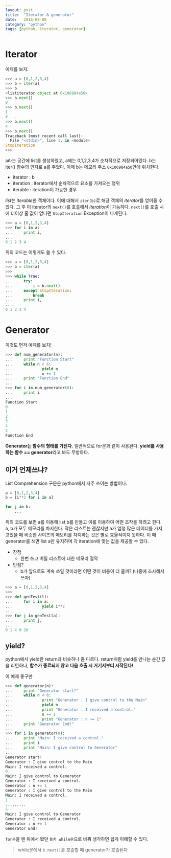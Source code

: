 ```yaml
---
layout: post
title:  "Iterator & generator"
date:   2016-08-08
category: "python"
tags: [python, iterator, generator]
---
```


# Iterator
예제를 보자.

```python
>>> a = [0,1,2,3,4]
>>> b = iter(a)
>>> b
<listiterator object at 0x106984a50>
>>> b.next()
0
>>> b.next()
1
# ...
>>> b.next()
4
>>> b.next()
Traceback (most recent call last):
  File "<stdin>", line 1, in <module>
StopIteration
>>> 
```

a라는 공간에 list를 생성하였고, a에는 0,1,2,3,4가 순차적으로 저장되어있다. b는 iter() 함수의 인자로 a를 주었다. 이제 b는 메모리 주소 `0x106984a50`안에 위치한다.

> 
  * iterator : b
  * iteration : iterator에서 순차적으로 요소를 가져오는 행위
  * iterable : iteration이 가능한 경우

*list*는 *iterable*한 객체이다. 이에 대해서 `iter(b)`로 해당 객체의 *iterator*를 얻어올 수 있다. 그 후 이 iterator의 `next()`를 호출해서 *iteration*이 가능하다. `next()`를 호출 시에 더이상 줄 값이 없다면 `StopIteration` Exception이 나게된다.

```python
>>> a = [0,1,2,3,4]
>>> for i in a:
...     print i,
... 
0 1 2 3 4
```

위의 코드는 이렇게도 쓸 수 있다.

```python
>>> a = [0,1,2,3,4]
>>> b = iter(a)
>>> 
>>> while True:
...     try:
...         i = b.next()
...     except StopIteration:
...         break
...     print i,
... 
0 1 2 3 4
```

# Generator
이것도 먼저 예제를 보자!

```python
>>> def num_generator(n):
...     print "Function Start"
...     while n < 6:
...             yield n
...             n += 1
...     print "Function End"
... 
>>> for i in num_generator(0):
...     print i
... 
Function Start
0
1
2
3
4
5
Function End
```

**Generator는 함수의 형태를 가진다.** 일반적으로 for문과 같이 사용된다. **yield를 사용하는 함수 == generator**라고 봐도 무방하다.

## 이거 언제쓰냐?

List Comprehension 구문은 python에서 자주 쓰이는 방법이다.
```python
a = [0,1,2,3,4]
b = [i**2 for i in a]

for j in b:
    ...
```
위의 코드를 보면 a를 이용해 list b를 만들고 이를 이용하여 어떤 조작을 하려고 한다. a, b가 모두 메모리를 차지한다. 작은 리스트는 괜찮지만 a가 엄청 많은 데이터를 가지고있을 때 비슷한 사이즈의 메모리를 차지하는 것은 별로 효율적이지 못하다. 이 때 generator를 쓰면 list a만 유지하며 각 iteration에 맞는 값을 제공할 수 있다.

* 장점
  * 한번 쓰고 버릴 리스트에 대한 메모리 절약
* 단점?
  * b가 앞으로도 계속 쓰일 것이라면 어떤 것이 비용이 더 클까? (나중에 조사해서 쓰자)

```python
>>> a = [0,1,2,3,4]
>>> 
>>> def genTest(l):
...     for i in a:
...             yield i**2
... 
>>> for j in genTest(a):
...     print j,
... 
0 1 4 9 16
```

## yield?

python에서 yield란 return과 비슷하나 좀 다르다. return처럼 yield를 만나는 순간 값을 리턴하나, **함수가 종료되지 않고 다음 호출 시 거기서부터 시작된다!**

이 예제 좋구만

```python
>>> def generator(n):
...     print "Generator start!"
...     while n < 6:
...             print "Generator : I give control to the Main"
...             yield n
...             print "Generator : I received a control."
...             n += 1
...             print "Generator : n += 1"
...     print "Generator End!"
... 
>>> for i in generator(0):
...     print "Main: I received a control."
...     print i
...     print "Main: I give control to Generator"
... 
Generator start!
Generator : I give control to the Main
Main: I received a control.
0
Main: I give control to Generator
Generator : I received a control.
Generator : n += 1
Generator : I give control to the Main
Main: I received a control.
1
.........
5
Main: I give control to Generator
Generator : I received a control.
Generator : n += 1
Generator End!
```

`for문`을 맨 위에서 봤던 `동치 while문`으로 바꿔 생각하면 쉽게 이해할 수 있다.

> while문에서 `b.next()`를 호출할 때 generator가 호출된다